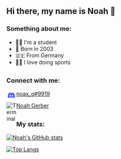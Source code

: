 ## Hi there, my name is Noah 👋

### Something about me:

- 👨‍🎓 I'm a student
- 🎂 Born in 2003
- 🇩🇪 From Germany
- 🏋️‍♂️ I love doing sports

##

### Connect with me:

<a href="https://discordapp.com/users/397841006415970314/"><img align="left" alt="Terminal" width="26px" src="https://raw.githubusercontent.com/github/explore/80688e429a7d4ef2fca1e82350fe8e3517d3494d/topics/discord/discord.png"/>noax_g#9919</a>

<a href="https://www.linkedin.com/in/noah-gerber-a62442229/"><img align="left" alt="Terminal" width="26px" src="https://img.icons8.com/fluency/48/undefined/linkedin-circled.png"/>Noah Gerber</a>

##

### My stats:

[![Noah's GitHub stats](https://github-readme-stats.vercel.app/api?username=gerbernoah&count_private=true&show_icons=true&theme=onedark)](https://github.com/gerbernoah/github-readme-stats)

<!--    wakatime premium needed
[![Noah's wakatime stats](https://github-readme-stats.vercel.app/api/wakatime?username=hallojuhu&theme=onedark&langs_count=10)](https://github.com/gerbernoah/github-readme-stats)
-->

[![Top Langs](https://github-readme-stats.vercel.app/api/top-langs/?username=gerbernoah&count_private=true&show_icons=true&theme=onedark&layout=compact)](https://github.com/gerbernoah/github-readme-stats)
